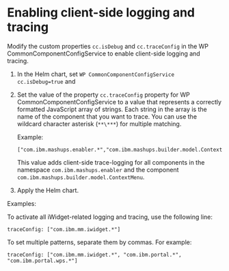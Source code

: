 # Enabling client-side logging and tracing

Modify the custom properties `cc.isDebug` and `cc.traceConfig` in the WP CommonComponentConfigService to enable client-side logging and tracing.

1.  In the Helm chart, set `WP CommonComponentConfigService cc.isDebug=true` and 

2.  Set the value of the property `cc.traceConfig` property for WP CommonComponentConfigService to a value that represents a correctly formatted JavaScript array of strings. Each string in the array is the name of the component that you want to trace. You can use the wildcard character asterisk \(`**\***`\) for multiple matching.

    Example:

    ```
    ["com.ibm.mashups.enabler.*","com.ibm.mashups.builder.model.ContextMenu"]
    ```

    This value adds client-side trace-logging for all components in the namespace `com.ibm.mashups.enabler` and the component `com.ibm.mashups.builder.model.ContextMenu`.

3. Apply the Helm chart.


Examples: 

To activate all iWidget-related logging and tracing, use the following line:

```
traceConfig: ["com.ibm.mm.iwidget.*"]
```

To set multiple patterns, separate them by commas. For example:

```
traceConfig: ["com.ibm.mm.iwidget.*", "com.ibm.portal.*", "com.ibm.portal.wps.*"]
```

